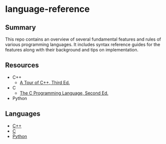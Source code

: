 # language-reference

## Summary

This repo contains an overview of several fundamental features and rules of various programming languages. It includes syntax reference guides for the features along with their background and tips on implementation.

## Resources
- C++
  - [A Tour of C++, Third Ed.](https://www.stroustrup.com/tour3.html)
- C
  - [The C Programming Language, Second Ed.](https://www.amazon.com/Programming-Language-PROGRAMMING-LANG-_p2-ebook/dp/B009ZUZ9FW?gQT=1)
- Python

## Languages
- [C++](cpp/README.md)
- [C](cpp/README.md)
- [Python](cpp/README.md)
